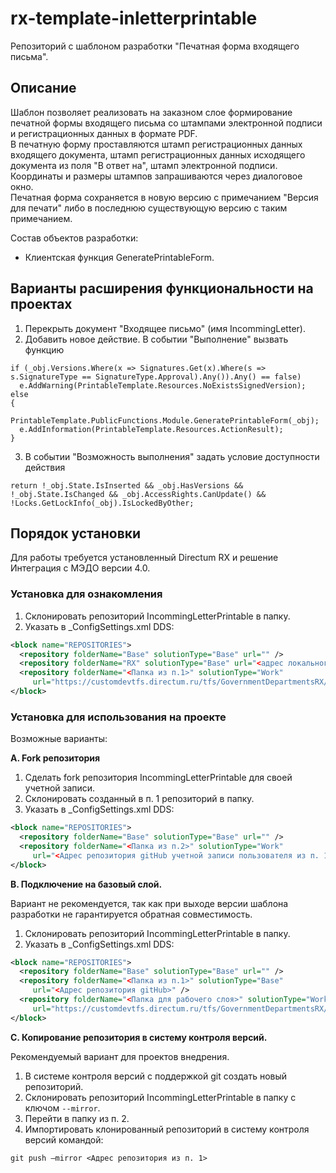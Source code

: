 # rx-template-inletterprintable
Репозиторий с шаблоном разработки "Печатная форма входящего письма".

## Описание 
Шаблон позволяет реализовать на заказном слое формирование печатной формы входящего письма со штампами электронной подписи и регистрационных данных в формате PDF.  
В печатную форму проставляются штамп регистрационных данных входящего документа, штамп регистрационных данных исходящего документа из поля "В ответ на", штамп электронной подписи.  
Координаты и размеры штампов запрашиваются через диалоговое окно.  
Печатная форма сохраняется в новую версию с примечанием "Версия для печати" либо в последнюю существующую версию с таким примечанием.

Состав объектов разработки:
* Клиентская функция GeneratePrintableForm.

## Варианты расширения функциональности на проектах
1.	Перекрыть документ "Входящее письмо" (имя IncommingLetter).
2.  Добавить новое действие. В событии "Выполнение" вызвать функцию  
``` 
if (_obj.Versions.Where(x => Signatures.Get(x).Where(s => s.SignatureType == SignatureType.Approval).Any()).Any() == false)
  e.AddWarning(PrintableTemplate.Resources.NoExistsSignedVersion);
else
{
  PrintableTemplate.PublicFunctions.Module.GeneratePrintableForm(_obj);
  e.AddInformation(PrintableTemplate.Resources.ActionResult);
}
```
3.  В событии "Возможность выполнения" задать условие доступности действия
``` 
return !_obj.State.IsInserted && _obj.HasVersions && !_obj.State.IsChanged && _obj.AccessRights.CanUpdate() && !Locks.GetLockInfo(_obj).IsLockedByOther;
```

## Порядок установки
Для работы требуется установленный Directum RX и решение Интеграция с МЭДО версии 4.0. 

### Установка для ознакомления
1. Склонировать репозиторий IncommingLetterPrintable в папку.
2. Указать в _ConfigSettings.xml DDS:
```xml
<block name="REPOSITORIES">
  <repository folderName="Base" solutionType="Base" url="" />
  <repository folderName="RX" solutionType="Base" url="<адрес локального репозитория>" />
  <repository folderName="<Папка из п.1>" solutionType="Work" 
     url="https://customdevtfs.directum.ru/tfs/GovernmentDepartmentsRX/GovernmentStSol/_git/IncommingLetterPrintable" />
</block>
```

### Установка для использования на проекте
Возможные варианты:

**A. Fork репозитория**
1. Сделать fork репозитория IncommingLetterPrintable для своей учетной записи.
2. Склонировать созданный в п. 1 репозиторий в папку.
3. Указать в _ConfigSettings.xml DDS:
``` xml
<block name="REPOSITORIES">
  <repository folderName="Base" solutionType="Base" url="" /> 
  <repository folderName="<Папка из п.2>" solutionType="Work" 
     url="<Адрес репозитория gitHub учетной записи пользователя из п. 1>" />
</block>
```

**B. Подключение на базовый слой.**

Вариант не рекомендуется, так как при выходе версии шаблона разработки не гарантируется обратная совместимость.
1. Склонировать репозиторий IncommingLetterPrintable в папку.
2. Указать в _ConfigSettings.xml DDS:
``` xml
<block name="REPOSITORIES">
  <repository folderName="Base" solutionType="Base" url="" /> 
  <repository folderName="<Папка из п.1>" solutionType="Base" 
     url="<Адрес репозитория gitHub>" />
  <repository folderName="<Папка для рабочего слоя>" solutionType="Work" 
     url="https://customdevtfs.directum.ru/tfs/GovernmentDepartmentsRX/GovernmentStSol/_git/IncommingLetterPrintable" />
</block>
```

**C. Копирование репозитория в систему контроля версий.**

Рекомендуемый вариант для проектов внедрения.
1. В системе контроля версий с поддержкой git создать новый репозиторий.
2. Склонировать репозиторий IncommingLetterPrintable в папку с ключом `--mirror`.
3. Перейти в папку из п. 2.
4. Импортировать клонированный репозиторий в систему контроля версий командой:

`git push –mirror <Адрес репозитория из п. 1>`
